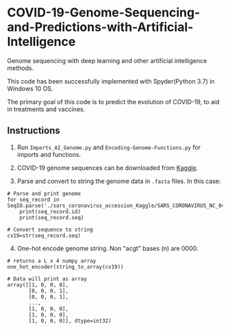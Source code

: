 # COVID-19-Genome-Sequencing-and-Predictions-with-Artificial-Intelligence
Genome sequencing with deep learning and other artificial intelligence methods.

This code has been successfully implemented with Spyder(Python 3.7) in Windows 10 OS.

The primary goal of this code is to predict the evolution of COVID-19, to aid in treatments and vaccines.

## Instructions

1. Run `Imports_AI_Genome.py` and `Encoding-Genome-Functions.py` for imports and functions. 

2. COVID-19 genome sequences can be downloaded from [Kaggle](https://www.kaggle.com/jamzing/sars-coronavirus-accession/tasks?taskId=458).

3. Parse and convert to string the genome data in `.fasta` files. In this case:
```
# Parse and print genome
for seq_record in SeqIO.parse('./sars_coronavirus_accession_Kaggle/SARS_CORONAVIRUS_NC_045512_sequence.fasta',"fasta"):
    print(seq_record.id)
    print(seq_record.seq)
```
```
# Convert sequence to string 
cv19=str(seq_record.seq)
```

4. One-hot encode genome string. Non "acgt" bases (n) are 0000.
```
# returns a L x 4 numpy array
one_hot_encoder(string_to_array(cv19))
```
```
# Data will print as array
array([[1, 0, 0, 0],
       [0, 0, 0, 1],
       [0, 0, 0, 1],
       ...,
       [1, 0, 0, 0],
       [1, 0, 0, 0],
       [1, 0, 0, 0]], dtype=int32)
```


